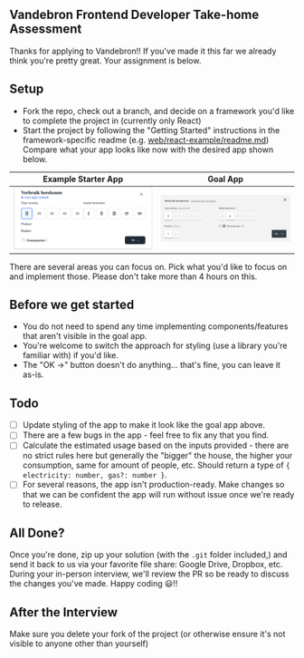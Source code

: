 ## Vandebron Frontend Developer Take-home Assessment
Thanks for applying to Vandebron!! If you've made it this far we already think you're pretty great. Your assignment is below.

## Setup
- Fork the repo, check out a branch, and decide on a framework you'd like to complete the project in (currently only React)
- Start the project by following the "Getting Started" instructions in the framework-specific readme (e.g. [web/react-example/readme.md](web/react-example/readme.md)) Compare what your app looks like now with the desired app shown below.

<table>
  <thead>
    <tr>
      <th>Example Starter App</th>
      <th>Goal App</th>
    </tr>
  </thead>
  <tr>
    <td><img src="./web/starter-app.png" alt="Starter app" width="500"/></td>
    <td><img src="./web/goal-app.png" alt="Goal app" width="500"/></td>
  </tr>
</table>


There are several areas you can focus on. Pick what you'd like to focus on and implement those. Please don't take more than 4 hours on this.

## Before we get started
- You do not need to spend any time implementing components/features that aren't visible in the goal app.
- You're welcome to switch the approach for styling (use a library you're familiar with) if you'd like.
- The "OK →" button doesn't do anything... that's fine, you can leave it as-is.

## Todo
- [ ] Update styling of the app to make it look like the goal app above.
- [ ] There are a few bugs in the app - feel free to fix any that you find.
- [ ] Calculate the estimated usage based on the inputs provided - there are no strict rules here but generally the "bigger" the house, the higher your consumption, same for amount of people, etc. Should return a type of `{ electricity: number, gas?: number }`.
- [ ] For several reasons, the app isn't production-ready. Make changes so that we can be confident the app will run without issue once we're ready to release.

## All Done?
Once you're done, zip up your solution (with the `.git` folder included,) and send it back to us via your favorite file share: Google Drive, Dropbox, etc. During your in-person interview, we'll review the PR so be ready to discuss the changes you've made. Happy coding 😃!!

## After the Interview
Make sure you delete your fork of the project (or otherwise ensure it's not visible to anyone other than yourself)